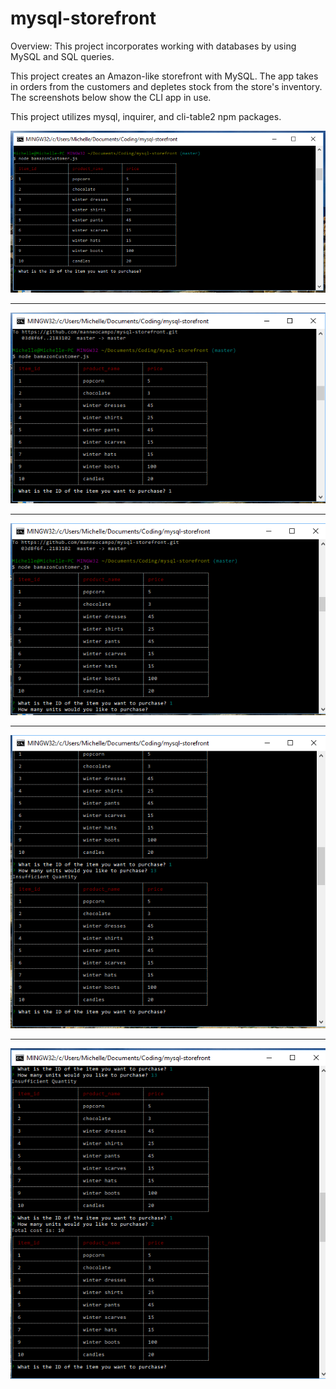 # mysql-storefront
Overview: 
This project incorporates working with databases by using MySQL and SQL queries. 

This project creates an Amazon-like storefront with MySQL. The app takes in orders from the customers and depletes stock from the store's inventory. The screenshots below show the CLI app in use. 

This project utilizes mysql, inquirer, and cli-table2 npm packages. 

![screenshot](./screenshot1.png)
***
![screenshot](./screenshot2.png)
***
![screenshot](./screenshot3.png)
***
![screenshot](./screenshot4.png)
***
![screenshot](./screenshot5.png)

